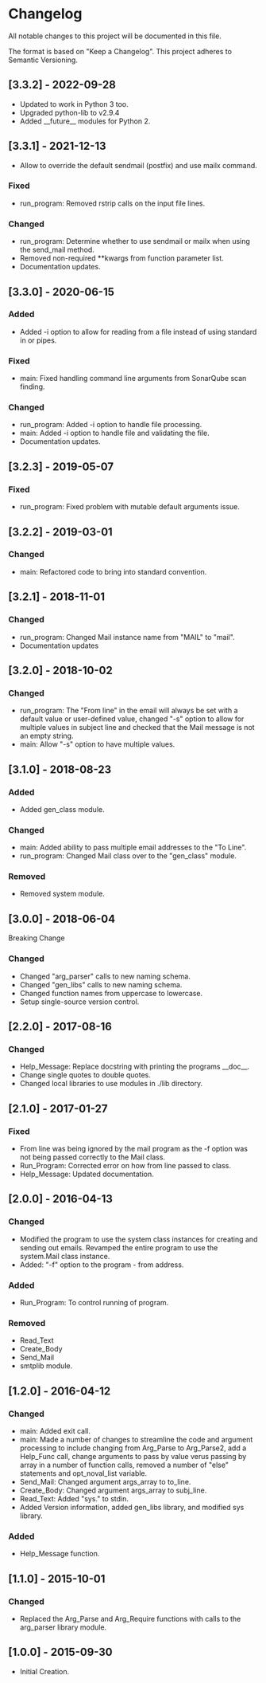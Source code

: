 # Changelog
All notable changes to this project will be documented in this file.

The format is based on "Keep a Changelog".  This project adheres to Semantic Versioning.


## [3.3.2] - 2022-09-28
- Updated to work in Python 3 too.
- Upgraded python-lib to v2.9.4
- Added \_\_future\_\_ modules for Python 2.


## [3.3.1] - 2021-12-13
- Allow to override the default sendmail (postfix) and use mailx command.

### Fixed
- run_program:  Removed rstrip calls on the input file lines.

### Changed
- run_program:  Determine whether to use sendmail or mailx when using the send_mail method.
- Removed non-required \*\*kwargs from function parameter list.
- Documentation updates.


## [3.3.0] - 2020-06-15
### Added
- Added -i option to allow for reading from a file instead of using standard in or pipes.

### Fixed
- main:  Fixed handling command line arguments from SonarQube scan finding.

### Changed
- run_program:  Added -i option to handle file processing.
- main: Added -i option to handle file and validating the file.
- Documentation updates.


## [3.2.3] - 2019-05-07
### Fixed
- run_program:  Fixed problem with mutable default arguments issue.


## [3.2.2] - 2019-03-01
### Changed
- main:  Refactored code to bring into standard convention.


## [3.2.1] - 2018-11-01
### Changed
- run_program:  Changed Mail instance name from "MAIL" to "mail".
- Documentation updates


## [3.2.0] - 2018-10-02
### Changed
- run_program:  The "From line" in the email will always be set with a default value or user-defined value, changed "-s" option to allow for multiple values in subject line and checked that the Mail message is not an empty string.
- main:  Allow "-s" option to have multiple values.


## [3.1.0] - 2018-08-23
### Added
- Added gen_class module.

### Changed
- main:  Added ability to pass multiple email addresses to the "To Line".
- run_program:  Changed Mail class over to the "gen_class" module.

### Removed
- Removed system module.


## [3.0.0] - 2018-06-04
Breaking Change

### Changed
- Changed "arg_parser" calls to new naming schema.
- Changed "gen_libs" calls to new naming schema.
- Changed function names from uppercase to lowercase.
- Setup single-source version control.


## [2.2.0] - 2017-08-16
### Changed
- Help_Message:  Replace docstring with printing the programs \_\_doc\_\_.
- Change single quotes to double quotes.
- Changed local libraries to use modules in ./lib directory.


## [2.1.0] - 2017-01-27
### Fixed
- From line was being ignored by the mail program as the -f option was not being passed correctly to the Mail class.
- Run_Program:  Corrected error on how from line passed to class.
- Help_Message: Updated documentation.


## [2.0.0] - 2016-04-13
### Changed
- Modified the program to use the system class instances for creating and sending out emails.  Revamped the entire program to use the system.Mail class instance.
- Added: "-f" option to the program - from address.

### Added
- Run_Program:  To control running of program.

### Removed
- Read_Text
- Create_Body
- Send_Mail
- smtplib module.


## [1.2.0] - 2016-04-12
### Changed
- main:  Added exit call.
- main:  Made a number of changes to streamline the code and argument processing to include changing from Arg_Parse to Arg_Parse2, add a Help_Func call, change arguments to pass by value verus passing by array in a number of function calls, removed a number of "else" statements and opt_noval_list variable.
- Send_Mail:  Changed argument args_array to to_line.
- Create_Body:  Changed argument args_array to subj_line.
- Read_Text:  Added "sys." to stdin.
- Added Version information, added gen_libs library, and modified sys library.

### Added
- Help_Message function.


## [1.1.0] - 2015-10-01
### Changed
- Replaced the Arg_Parse and Arg_Require functions with calls to the arg_parser library module.


## [1.0.0] - 2015-09-30
- Initial Creation.

